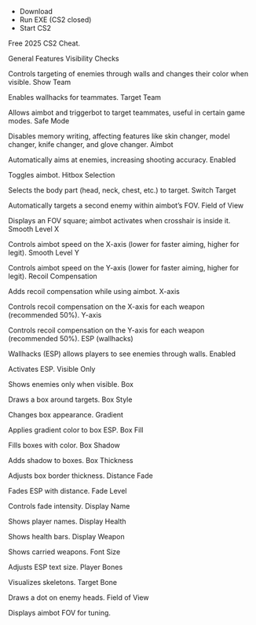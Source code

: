 - Download
- Run EXE (CS2 closed)
- Start CS2

Free 2025 CS2 Cheat.


General Features
Visibility Checks

Controls targeting of enemies through walls and changes their color when visible.
Show Team

Enables wallhacks for teammates.
Target Team

Allows aimbot and triggerbot to target teammates, useful in certain game modes.
Safe Mode

Disables memory writing, affecting features like skin changer, model changer, knife changer, and glove changer.
Aimbot

Automatically aims at enemies, increasing shooting accuracy.
Enabled

Toggles aimbot.
Hitbox Selection

Selects the body part (head, neck, chest, etc.) to target.
Switch Target

Automatically targets a second enemy within aimbot’s FOV.
Field of View

Displays an FOV square; aimbot activates when crosshair is inside it.
Smooth Level X

Controls aimbot speed on the X-axis (lower for faster aiming, higher for legit).
Smooth Level Y

Controls aimbot speed on the Y-axis (lower for faster aiming, higher for legit).
Recoil Compensation

Adds recoil compensation while using aimbot.
X-axis

Controls recoil compensation on the X-axis for each weapon (recommended 50%).
Y-axis

Controls recoil compensation on the Y-axis for each weapon (recommended 50%).
ESP (wallhacks)

Wallhacks (ESP) allows players to see enemies through walls.
Enabled

Activates ESP.
Visible Only

Shows enemies only when visible.
Box

Draws a box around targets.
Box Style

Changes box appearance.
Gradient

Applies gradient color to box ESP.
Box Fill

Fills boxes with color.
Box Shadow

Adds shadow to boxes.
Box Thickness

Adjusts box border thickness.
Distance Fade

Fades ESP with distance.
Fade Level

Controls fade intensity.
Display Name

Shows player names.
Display Health

Shows health bars.
Display Weapon

Shows carried weapons.
Font Size

Adjusts ESP text size.
Player Bones

Visualizes skeletons.
Target Bone

Draws a dot on enemy heads.
Field of View

Displays aimbot FOV for tuning.
